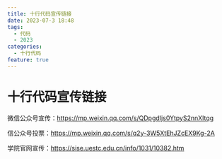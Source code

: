 ```yaml
---
title: 十行代码宣传链接
date: 2023-07-3 18:48
tags:
  - 代码
  - 2023
categories:
  - 十行代码
feature: true
---
```

# 十行代码宣传链接

微信公众号宣传：https://mp.weixin.qq.com/s/QDpgdIjs0YtpyS2nnXltqg

信公众号投票：https://mp.weixin.qq.com/s/q2y-3W5XtEhJZcEX9Kg-2A

学院官网宣传：https://sise.uestc.edu.cn/info/1031/10382.htm